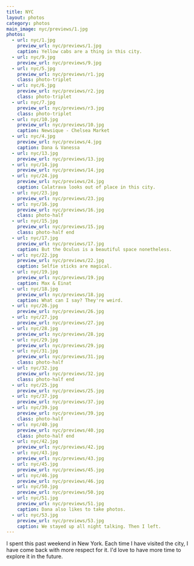 ```yaml
---
title: NYC
layout: photos
category: photos
main_image: nyc/previews/1.jpg
photos:
  - url: nyc/1.jpg
    preview_url: nyc/previews/1.jpg
    caption: Yellow cabs are a thing in this city.
  - url: nyc/9.jpg
    preview_url: nyc/previews/9.jpg
  - url: nyc/5.jpg
    preview_url: nyc/previews/r1.jpg
    class: photo-triplet
  - url: nyc/6.jpg
    preview_url: nyc/previews/r2.jpg
    class: photo-triplet
  - url: nyc/7.jpg
    preview_url: nyc/previews/r3.jpg
    class: photo-triplet
  - url: nyc/10.jpg
    preview_url: nyc/previews/10.jpg
    caption: Newsique - Chelsea Market
  - url: nyc/4.jpg
    preview_url: nyc/previews/4.jpg
    caption: Dana & Vanessa
  - url: nyc/13.jpg
    preview_url: nyc/previews/13.jpg
  - url: nyc/14.jpg
    preview_url: nyc/previews/14.jpg
  - url: nyc/24.jpg
    preview_url: nyc/previews/24.jpg
    caption: Calatrava looks out of place in this city.
  - url: nyc/23.jpg
    preview_url: nyc/previews/23.jpg
  - url: nyc/16.jpg
    preview_url: nyc/previews/16.jpg
    class: photo-half
  - url: nyc/15.jpg
    preview_url: nyc/previews/15.jpg
    class: photo-half end
  - url: nyc/17.jpg
    preview_url: nyc/previews/17.jpg
    caption: But the Oculus is a beautiful space nonetheless.
  - url: nyc/22.jpg
    preview_url: nyc/previews/22.jpg
    caption: Selfie sticks are magical.
  - url: nyc/19.jpg
    preview_url: nyc/previews/19.jpg
    caption: Max & Einat
  - url: nyc/18.jpg
    preview_url: nyc/previews/18.jpg
    caption: What can I say? They're weird.
  - url: nyc/26.jpg
    preview_url: nyc/previews/26.jpg
  - url: nyc/27.jpg
    preview_url: nyc/previews/27.jpg
  - url: nyc/28.jpg
    preview_url: nyc/previews/28.jpg
  - url: nyc/29.jpg
    preview_url: nyc/previews/29.jpg
  - url: nyc/31.jpg
    preview_url: nyc/previews/31.jpg
    class: photo-half
  - url: nyc/32.jpg
    preview_url: nyc/previews/32.jpg
    class: photo-half end
  - url: nyc/25.jpg
    preview_url: nyc/previews/25.jpg
  - url: nyc/37.jpg
    preview_url: nyc/previews/37.jpg
  - url: nyc/39.jpg
    preview_url: nyc/previews/39.jpg
    class: photo-half
  - url: nyc/40.jpg
    preview_url: nyc/previews/40.jpg
    class: photo-half end
  - url: nyc/42.jpg
    preview_url: nyc/previews/42.jpg
  - url: nyc/43.jpg
    preview_url: nyc/previews/43.jpg
  - url: nyc/45.jpg
    preview_url: nyc/previews/45.jpg
  - url: nyc/46.jpg
    preview_url: nyc/previews/46.jpg
  - url: nyc/50.jpg
    preview_url: nyc/previews/50.jpg
  - url: nyc/51.jpg
    preview_url: nyc/previews/51.jpg
    caption: Dana also likes to take photos.
  - url: nyc/53.jpg
    preview_url: nyc/previews/53.jpg
    caption: We stayed up all night talking. Then I left.
---
```

I spent this past weekend in New York. Each time I have visited the city, I have come back with more respect for it. I'd love to have more time to explore it in the future.